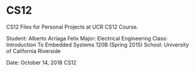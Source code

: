 # CS12
CS12
Files for Personal Projects at UCR CS12 Course.

Student: Alberto Arriaga Felix 
Major: Electrical Engineering 
Class: Introduction To Embedded Systems 120B (Spring 2015) 
School: University of California Riverside

Date: October 14, 2018
CS12
